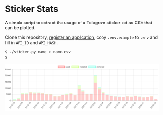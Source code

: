 # Sticker Stats

A simple script to extract the usage of a Telegram sticker set as CSV that can be plotted.

Clone this repository, [register an application](https://telethon.readthedocs.io/en/latest/basic/signing-in.html#signing-in), copy `.env.example` to `.env` and fill in `API_ID` and `API_HASH`.

```bash
$ ./sticker.py name > name.csv
$
```

![plot](plot.png)
